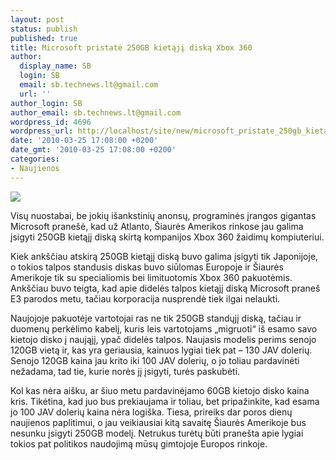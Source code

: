 ```yaml
---
layout: post
status: publish
published: true
title: Microsoft pristatė 250GB kietąjį diską Xbox 360
author:
  display_name: SB
  login: SB
  email: sb.technews.lt@gmail.com
  url: ''
author_login: SB
author_email: sb.technews.lt@gmail.com
wordpress_id: 4696
wordpress_url: http://localhost/site/new/microsoft_pristate_250gb_kietaji_diska_xbox_360/
date: '2010-03-25 17:08:00 +0200'
date_gmt: '2010-03-25 17:08:00 +0200'
categories:
- Naujienos
---
```

<div class="imgright"><img src="http://t0.gstatic.com/images?q=tbn:M3oc5eCGQcWP3M:http://www.coolgamestore.com/images/Xbox%2520360%2520Console%2520Includes%252060GB%2520Hard%2520Drive.jpg"  /></div>
<p>Visų nuostabai, be jokių išankstinių anonsų, programinės įrangos gigantas Microsoft pranešė, kad už Atlanto, Šiaurės Amerikos rinkose jau galima įsigyti 250GB kietąjį diską skirtą kompanijos Xbox 360 žaidimų kompiuteriui.</p>
<p>Kiek ankščiau atskirą 250GB kietąjį diską buvo galima įsigyti tik Japonijoje, o tokios talpos standusis diskas buvo siūlomas Europoje ir Šiaurės Amerikoje tik su specialiomis bei limituotomis Xbox 360 pakuotėmis. Ankščiau buvo teigta, kad apie didelės talpos kietąjį diską Microsoft praneš E3 parodos metu, tačiau korporacija nusprendė tiek ilgai nelaukti.</p>
<p>Naujojoje pakuotėje vartotojai ras ne tik 250GB standųjį diską, tačiau ir duomenų perkėlimo kabelį, kuris leis vartotojams „migruoti“ iš esamo savo kietojo disko į naująjį, ypač didelės talpos. Naujasis modelis perims senojo 120GB vietą ir, kas yra geriausia, kainuos lygiai tiek pat – 130 JAV dolerių. Senojo 120GB kaina jau krito iki 100 JAV dolerių, o jo toliau pardavinėti nežadama, tad tie, kurie norės jį įsigyti, turės paskubėti.</p>
<p>Kol kas nėra aišku, ar šiuo metu pardavinėjamo 60GB kietojo disko kaina kris. Tikėtina, kad juo bus prekiaujama ir toliau, bet pripažinkite, kad esama jo 100 JAV dolerių kaina nėra logiška. Tiesa, prireiks dar poros dienų naujienos paplitimui, o jau veikiausiai kitą savaitę Šiaurės Amerikoje bus nesunku įsigyti 250GB modelį. Netrukus turėtų būti pranešta apie lygiai tokios pat politikos naudojimą mūsų gimtojoje Europos rinkoje.<br /></p>

